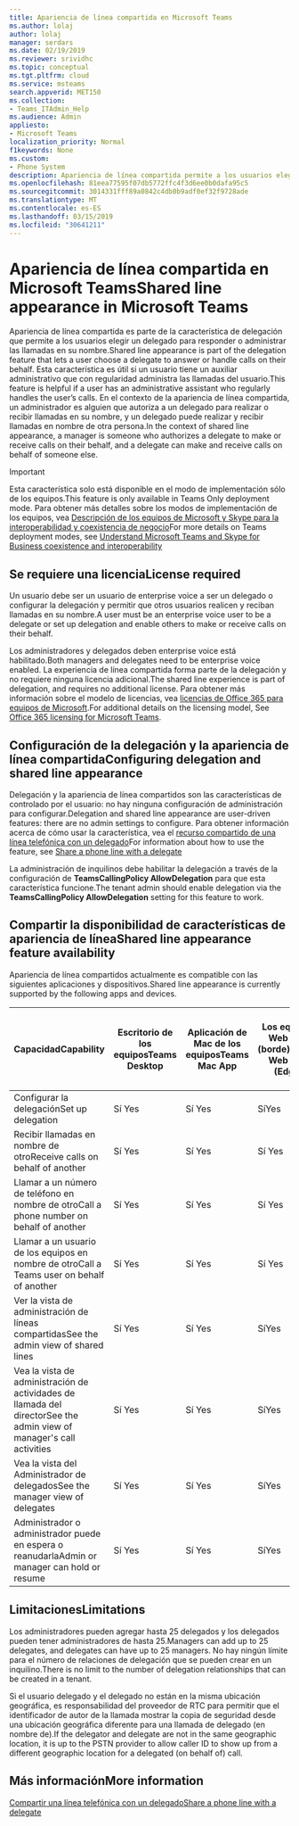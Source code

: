 ```yaml
---
title: Apariencia de línea compartida en Microsoft Teams
ms.author: lolaj
author: lolaj
manager: serdars
ms.date: 02/19/2019
ms.reviewer: srividhc
ms.topic: conceptual
ms.tgt.pltfrm: cloud
ms.service: msteams
search.appverid: MET150
ms.collection:
- Teams_ITAdmin_Help
ms.audience: Admin
appliesto:
- Microsoft Teams
localization_priority: Normal
f1keywords: None
ms.custom:
- Phone System
description: Apariencia de línea compartida permite a los usuarios elegir un delegado para responder o administrar las llamadas en su nombre.
ms.openlocfilehash: 81eea77595f07db5772ffc4f3d6ee0b0dafa95c5
ms.sourcegitcommit: 3014331fff89a0842c4db0b9adf0ef32f9728ade
ms.translationtype: MT
ms.contentlocale: es-ES
ms.lasthandoff: 03/15/2019
ms.locfileid: "30641211"
---
```

# <a name="shared-line-appearance-in-microsoft-teams"></a><span data-ttu-id="b6169-103">Apariencia de línea compartida en Microsoft Teams</span><span class="sxs-lookup"><span data-stu-id="b6169-103">Shared line appearance in Microsoft Teams</span></span>

<span data-ttu-id="b6169-104">Apariencia de línea compartida es parte de la característica de delegación que permite a los usuarios elegir un delegado para responder o administrar las llamadas en su nombre.</span><span class="sxs-lookup"><span data-stu-id="b6169-104">Shared line appearance is part of the delegation feature that lets a user choose a delegate to answer or handle calls on their behalf.</span></span> <span data-ttu-id="b6169-105">Esta característica es útil si un usuario tiene un auxiliar administrativo que con regularidad administra las llamadas del usuario.</span><span class="sxs-lookup"><span data-stu-id="b6169-105">This feature is helpful if a user has an administrative assistant who regularly handles the user’s calls.</span></span> <span data-ttu-id="b6169-106">En el contexto de la apariencia de línea compartida, un administrador es alguien que autoriza a un delegado para realizar o recibir llamadas en su nombre, y un delegado puede realizar y recibir llamadas en nombre de otra persona.</span><span class="sxs-lookup"><span data-stu-id="b6169-106">In the context of shared line appearance, a manager is someone who authorizes a delegate to make or receive calls on their behalf, and a delegate can make and receive calls on behalf of someone else.</span></span>

> [!IMPORTANT]
> <span data-ttu-id="b6169-107">Esta característica solo está disponible en el modo de implementación sólo de los equipos.</span><span class="sxs-lookup"><span data-stu-id="b6169-107">This feature is only available in Teams Only deployment mode.</span></span> <span data-ttu-id="b6169-108">Para obtener más detalles sobre los modos de implementación de los equipos, vea [Descripción de los equipos de Microsoft y Skype para la interoperabilidad y coexistencia de negocio](teams-and-skypeforbusiness-coexistence-and-interoperability.md)</span><span class="sxs-lookup"><span data-stu-id="b6169-108">For more details on Teams deployment modes, see [Understand Microsoft Teams and Skype for Business coexistence and interoperability](teams-and-skypeforbusiness-coexistence-and-interoperability.md)</span></span>

## <a name="license-required"></a><span data-ttu-id="b6169-109">Se requiere una licencia</span><span class="sxs-lookup"><span data-stu-id="b6169-109">License required</span></span>

<span data-ttu-id="b6169-110">Un usuario debe ser un usuario de enterprise voice a ser un delegado o configurar la delegación y permitir que otros usuarios realicen y reciban llamadas en su nombre.</span><span class="sxs-lookup"><span data-stu-id="b6169-110">A user must be an enterprise voice user to be a delegate or set up delegation and enable others to make or receive calls on their behalf.</span></span>

<span data-ttu-id="b6169-111">Los administradores y delegados deben enterprise voice está habilitado.</span><span class="sxs-lookup"><span data-stu-id="b6169-111">Both managers and delegates need to be enterprise voice enabled.</span></span> <span data-ttu-id="b6169-112">La experiencia de línea compartida forma parte de la delegación y no requiere ninguna licencia adicional.</span><span class="sxs-lookup"><span data-stu-id="b6169-112">The shared line experience is part of delegation, and requires no additional license.</span></span> <span data-ttu-id="b6169-113">Para obtener más información sobre el modelo de licencias, vea [licencias de Office 365 para equipos de Microsoft](office-365-licensing.md).</span><span class="sxs-lookup"><span data-stu-id="b6169-113">For additional details on the licensing model, See [Office 365 licensing for Microsoft Teams](office-365-licensing.md).</span></span>

## <a name="configuring-delegation-and-shared-line-appearance"></a><span data-ttu-id="b6169-114">Configuración de la delegación y la apariencia de línea compartida</span><span class="sxs-lookup"><span data-stu-id="b6169-114">Configuring delegation and shared line appearance</span></span>

<span data-ttu-id="b6169-115">Delegación y la apariencia de línea compartidos son las características de controlado por el usuario: no hay ninguna configuración de administración para configurar.</span><span class="sxs-lookup"><span data-stu-id="b6169-115">Delegation and shared line appearance are user-driven features: there are no admin settings to configure.</span></span> <span data-ttu-id="b6169-116">Para obtener información acerca de cómo usar la característica, vea el [recurso compartido de una línea telefónica con un delegado](https://support.office.com/article/share-a-phone-line-with-a-delegate-16307929-a51f-43fc-8323-3b1bf115e5a8)</span><span class="sxs-lookup"><span data-stu-id="b6169-116">For information about how to use the feature, see [Share a phone line with a delegate](https://support.office.com/article/share-a-phone-line-with-a-delegate-16307929-a51f-43fc-8323-3b1bf115e5a8)</span></span>

<span data-ttu-id="b6169-117">La administración de inquilinos debe habilitar la delegación a través de la configuración de **TeamsCallingPolicy AllowDelegation** para que esta característica funcione.</span><span class="sxs-lookup"><span data-stu-id="b6169-117">The tenant admin should enable delegation via the **TeamsCallingPolicy AllowDelegation** setting for this feature to work.</span></span>

## <a name="shared-line-appearance-feature-availability"></a><span data-ttu-id="b6169-118">Compartir la disponibilidad de características de apariencia de línea</span><span class="sxs-lookup"><span data-stu-id="b6169-118">Shared line appearance feature availability</span></span>

<span data-ttu-id="b6169-119">Apariencia de línea compartidos actualmente es compatible con las siguientes aplicaciones y dispositivos.</span><span class="sxs-lookup"><span data-stu-id="b6169-119">Shared line appearance is currently supported by the following apps and devices.</span></span>

| <span data-ttu-id="b6169-120">Capacidad</span><span class="sxs-lookup"><span data-stu-id="b6169-120">Capability</span></span> | <span data-ttu-id="b6169-121">Escritorio de los equipos</span><span class="sxs-lookup"><span data-stu-id="b6169-121">Teams Desktop</span></span> | <span data-ttu-id="b6169-122">Aplicación de Mac de los equipos</span><span class="sxs-lookup"><span data-stu-id="b6169-122">Teams Mac App</span></span> | <span data-ttu-id="b6169-123">Los equipos Web App (borde)</span><span class="sxs-lookup"><span data-stu-id="b6169-123">Teams Web App (Edge)</span></span> |<span data-ttu-id="b6169-124">Los equipos móviles iOS y Android aplicación</span><span class="sxs-lookup"><span data-stu-id="b6169-124">Teams mobile iOS/Android App</span></span> | <span data-ttu-id="b6169-125">Teléfono IP de los equipos</span><span class="sxs-lookup"><span data-stu-id="b6169-125">Teams IP phone</span></span> |
|------------|---------------|---------------|----------------------|-----------------------------|----------------|
| <span data-ttu-id="b6169-126">Configurar la delegación</span><span class="sxs-lookup"><span data-stu-id="b6169-126">Set up delegation</span></span> | <span data-ttu-id="b6169-127">Sí </span><span class="sxs-lookup"><span data-stu-id="b6169-127">Yes</span></span> | <span data-ttu-id="b6169-128">Sí </span><span class="sxs-lookup"><span data-stu-id="b6169-128">Yes</span></span> | <span data-ttu-id="b6169-129">Sí</span><span class="sxs-lookup"><span data-stu-id="b6169-129">Yes</span></span> | <span data-ttu-id="b6169-130">No</span><span class="sxs-lookup"><span data-stu-id="b6169-130">No</span></span> | <span data-ttu-id="b6169-131">No</span><span class="sxs-lookup"><span data-stu-id="b6169-131">No</span></span> |
| <span data-ttu-id="b6169-132">Recibir llamadas en nombre de otro</span><span class="sxs-lookup"><span data-stu-id="b6169-132">Receive calls on behalf of another</span></span> | <span data-ttu-id="b6169-133">Sí </span><span class="sxs-lookup"><span data-stu-id="b6169-133">Yes</span></span> | <span data-ttu-id="b6169-134">Sí </span><span class="sxs-lookup"><span data-stu-id="b6169-134">Yes</span></span> | <span data-ttu-id="b6169-135">Sí </span><span class="sxs-lookup"><span data-stu-id="b6169-135">Yes</span></span> | <span data-ttu-id="b6169-136">Sí </span><span class="sxs-lookup"><span data-stu-id="b6169-136">Yes</span></span> | <span data-ttu-id="b6169-137">Sí</span><span class="sxs-lookup"><span data-stu-id="b6169-137">Yes</span></span> |
| <span data-ttu-id="b6169-138">Llamar a un número de teléfono en nombre de otro</span><span class="sxs-lookup"><span data-stu-id="b6169-138">Call a phone number on behalf of another</span></span> | <span data-ttu-id="b6169-139">Sí </span><span class="sxs-lookup"><span data-stu-id="b6169-139">Yes</span></span> | <span data-ttu-id="b6169-140">Sí </span><span class="sxs-lookup"><span data-stu-id="b6169-140">Yes</span></span> | <span data-ttu-id="b6169-141">Sí </span><span class="sxs-lookup"><span data-stu-id="b6169-141">Yes</span></span> | <span data-ttu-id="b6169-142">Sí </span><span class="sxs-lookup"><span data-stu-id="b6169-142">Yes</span></span> | <span data-ttu-id="b6169-143">Sí</span><span class="sxs-lookup"><span data-stu-id="b6169-143">Yes</span></span> |
| <span data-ttu-id="b6169-144">Llamar a un usuario de los equipos en nombre de otro</span><span class="sxs-lookup"><span data-stu-id="b6169-144">Call a Teams user on behalf of another</span></span> | <span data-ttu-id="b6169-145">Sí </span><span class="sxs-lookup"><span data-stu-id="b6169-145">Yes</span></span> | <span data-ttu-id="b6169-146">Sí </span><span class="sxs-lookup"><span data-stu-id="b6169-146">Yes</span></span> | <span data-ttu-id="b6169-147">Sí </span><span class="sxs-lookup"><span data-stu-id="b6169-147">Yes</span></span> | <span data-ttu-id="b6169-148">Sí </span><span class="sxs-lookup"><span data-stu-id="b6169-148">Yes</span></span> | <span data-ttu-id="b6169-149">Sí</span><span class="sxs-lookup"><span data-stu-id="b6169-149">Yes</span></span> |
| <span data-ttu-id="b6169-150">Ver la vista de administración de líneas compartidas</span><span class="sxs-lookup"><span data-stu-id="b6169-150">See the admin view of shared lines</span></span> | <span data-ttu-id="b6169-151">Sí </span><span class="sxs-lookup"><span data-stu-id="b6169-151">Yes</span></span> | <span data-ttu-id="b6169-152">Sí </span><span class="sxs-lookup"><span data-stu-id="b6169-152">Yes</span></span> | <span data-ttu-id="b6169-153">Sí</span><span class="sxs-lookup"><span data-stu-id="b6169-153">Yes</span></span> | <span data-ttu-id="b6169-154">No</span><span class="sxs-lookup"><span data-stu-id="b6169-154">No</span></span> | <span data-ttu-id="b6169-155">No</span><span class="sxs-lookup"><span data-stu-id="b6169-155">No</span></span> |
| <span data-ttu-id="b6169-156">Vea la vista de administración de actividades de llamada del director</span><span class="sxs-lookup"><span data-stu-id="b6169-156">See the admin view of manager's call activities</span></span> | <span data-ttu-id="b6169-157">Sí </span><span class="sxs-lookup"><span data-stu-id="b6169-157">Yes</span></span> | <span data-ttu-id="b6169-158">Sí </span><span class="sxs-lookup"><span data-stu-id="b6169-158">Yes</span></span> | <span data-ttu-id="b6169-159">Sí</span><span class="sxs-lookup"><span data-stu-id="b6169-159">Yes</span></span> | <span data-ttu-id="b6169-160">No</span><span class="sxs-lookup"><span data-stu-id="b6169-160">No</span></span> | <span data-ttu-id="b6169-161">No</span><span class="sxs-lookup"><span data-stu-id="b6169-161">No</span></span> |
| <span data-ttu-id="b6169-162">Vea la vista del Administrador de delegados</span><span class="sxs-lookup"><span data-stu-id="b6169-162">See the manager view of delegates</span></span> | <span data-ttu-id="b6169-163">Sí </span><span class="sxs-lookup"><span data-stu-id="b6169-163">Yes</span></span> | <span data-ttu-id="b6169-164">Sí </span><span class="sxs-lookup"><span data-stu-id="b6169-164">Yes</span></span> | <span data-ttu-id="b6169-165">Sí</span><span class="sxs-lookup"><span data-stu-id="b6169-165">Yes</span></span> | <span data-ttu-id="b6169-166">No</span><span class="sxs-lookup"><span data-stu-id="b6169-166">No</span></span> | <span data-ttu-id="b6169-167">No</span><span class="sxs-lookup"><span data-stu-id="b6169-167">No</span></span> |
| <span data-ttu-id="b6169-168">Administrador o administrador puede en espera o reanudarla</span><span class="sxs-lookup"><span data-stu-id="b6169-168">Admin or manager can hold or resume</span></span> | <span data-ttu-id="b6169-169">Sí </span><span class="sxs-lookup"><span data-stu-id="b6169-169">Yes</span></span> | <span data-ttu-id="b6169-170">Sí </span><span class="sxs-lookup"><span data-stu-id="b6169-170">Yes</span></span> | <span data-ttu-id="b6169-171">Sí</span><span class="sxs-lookup"><span data-stu-id="b6169-171">Yes</span></span> | <span data-ttu-id="b6169-172">No</span><span class="sxs-lookup"><span data-stu-id="b6169-172">No</span></span> | <span data-ttu-id="b6169-173">No</span><span class="sxs-lookup"><span data-stu-id="b6169-173">No</span></span> |

## <a name="limitations"></a><span data-ttu-id="b6169-174">Limitaciones</span><span class="sxs-lookup"><span data-stu-id="b6169-174">Limitations</span></span>

<span data-ttu-id="b6169-175">Los administradores pueden agregar hasta 25 delegados y los delegados pueden tener administradores de hasta 25.</span><span class="sxs-lookup"><span data-stu-id="b6169-175">Managers can add up to 25 delegates, and delegates can have up to 25 managers.</span></span> <span data-ttu-id="b6169-176">No hay ningún límite para el número de relaciones de delegación que se pueden crear en un inquilino.</span><span class="sxs-lookup"><span data-stu-id="b6169-176">There is no limit to the number of delegation relationships that can be created in a tenant.</span></span> 
 
<span data-ttu-id="b6169-177">Si el usuario delegado y el delegado no están en la misma ubicación geográfica, es responsabilidad del proveedor de RTC para permitir que el identificador de autor de la llamada mostrar la copia de seguridad desde una ubicación geográfica diferente para una llamada de delegado (en nombre de).</span><span class="sxs-lookup"><span data-stu-id="b6169-177">If the delegator and delegate are not in the same geographic location, it is up to the PSTN provider to allow caller ID to show up from a different geographic location for a delegated (on behalf of) call.</span></span> 
 
## <a name="more-information"></a><span data-ttu-id="b6169-178">Más información</span><span class="sxs-lookup"><span data-stu-id="b6169-178">More information</span></span>

[<span data-ttu-id="b6169-179">Compartir una línea telefónica con un delegado</span><span class="sxs-lookup"><span data-stu-id="b6169-179">Share a phone line with a delegate</span></span>](https://support.office.com/article/share-a-phone-line-with-a-delegate-16307929-a51f-43fc-8323-3b1bf115e5a8)
